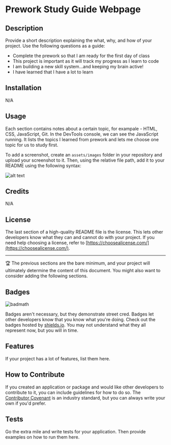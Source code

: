 # Prework Study Guide Webpage

## Description

Provide a short description explaining the what, why, and how of your project. Use the following questions as a guide:

- Complete the prework so that I am ready for the first day of class
- This project is important as it will track my progress as I learn to code
- I am building a new skill system...and keeping my brain active!
- I have learned that I have a lot to learn


## Installation

N/A

## Usage

Each section contains notes about a certain topic, for exampale - HTML, CSS, JavaScript, Git. 
In the DevTools console, we can see the JavaScript running. 
It lists the topics I learned from prework and lets me choose one topic for us to study first. 

To add a screenshot, create an `assets/images` folder in your repository and upload your screenshot to it. Then, using the relative file path, add it to your README using the following syntax:

![alt text](assets/images/screenshot.png)

## Credits

N/A

## License

The last section of a high-quality README file is the license. This lets other developers know what they can and cannot do with your project. If you need help choosing a license, refer to [https://choosealicense.com/](https://choosealicense.com/).

---

🏆 The previous sections are the bare minimum, and your project will ultimately determine the content of this document. You might also want to consider adding the following sections.

## Badges

![badmath](https://img.shields.io/github/languages/top/nielsenjared/badmath)

Badges aren't necessary, but they demonstrate street cred. Badges let other developers know that you know what you're doing. Check out the badges hosted by [shields.io](https://shields.io/). You may not understand what they all represent now, but you will in time.

## Features

If your project has a lot of features, list them here.

## How to Contribute

If you created an application or package and would like other developers to contribute to it, you can include guidelines for how to do so. The [Contributor Covenant](https://www.contributor-covenant.org/) is an industry standard, but you can always write your own if you'd prefer.

## Tests

Go the extra mile and write tests for your application. Then provide examples on how to run them here.
